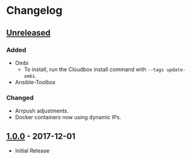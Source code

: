 <!---

All notable changes to this project will be documented in this file.

The format is based on [Keep a Changelog](http://keepachangelog.com/en/1.0.0/)
and this project adheres to [Semantic Versioning](http://semver.org/spec/v2.0.0.html).

Changelog Format:

## [X.X.X] - YEAR-MM-DD

### Added
- entry.

### Changed
- entry.

### Removed
- entry.

### Fixed
- entry.


[X.X.X]: https://github.com/Cloudbox/Cloudbox/compare/(vX.X.X)-1...vX.X.X
-->

# Changelog

## [Unreleased]
### Added
- Ombi
  - To install, run the Cloudbox install command with `--tags update-ombi`.
- Ansible-Toolbox

### Changed
- Arrpush adjustments.
- Docker containers now using dynamic IPs. 

## [1.0.0] - 2017-12-01
- Initial Release



[Unreleased]: https://github.com/Cloudbox/Cloudbox/compare/HEAD...develop
[1.0.0]: https://github.com/Cloudbox/Cloudbox/compare/9af69ab...v1.0.0

